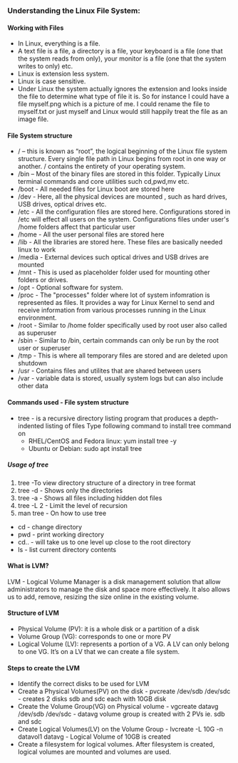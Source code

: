 ### Understanding the Linux File System:
#### Working with Files
- In Linux, everything is a file. 
- A text file is a file, a directory is a file, your keyboard is a file (one that the system reads from only), your monitor is a file (one that the system writes to only) etc. 
- Linux is extension less system. 
- Linux is case sensitive.
- Under Linux the system actually ignores the extension and looks inside the file to determine what type of file it is. So for instance I could have a file myself.png which is a picture of me. I could rename the file to myself.txt or just myself and Linux would still happily treat the file as an image file.

#### File System structure
- / – this is known as “root”, the logical beginning of the Linux file system structure. Every single file path in Linux begins from root in one way or another. / contains the entirety of your operating system.
- /bin – Most of the binary files are stored in this folder. Typically Linux terminal commands and core utilities such cd,pwd,mv etc.
- /boot - All needed files for Linux boot are stored here
- /dev - Here, all the physical devices are mounted , such as hard drives, USB drives, optical drives etc.
- /etc - All the configuration files are stored here. Configurations stored in /etc will effect all users on the system. Configurations files under user's /home folders affect that particular user
- /home - All the user personal files are stored here
- /lib - All the libraries are stored here. These files are basically needed linux to work
- /media - External devices such optical drives and USB drives are mounted
- /mnt - This is used as placeholder folder used for mounting other folders or drives.
- /opt - Optional software for system.
- /proc - The "processes" folder where lot of system infomration is represented as files. It provides a way for Linux Kernel to send and receive information from various processes running in the Linux environment.
- /root - Similar to /home folder specifically used by root user also called as superuser
- /sbin - Similar to /bin, certain commands can only be run by the root user or superuser
- /tmp - This is where all temporary files are stored and are  deleted upon shutdown
- /usr - Contains files and utilites that are shared between users
- /var - variable data is stored, usually system logs but can also include other data

#### Commands used - File system structure

- tree - is a recursive directory listing program that produces a depth-indented listing of files
Type following command to install tree command on
    - RHEL/CentOS and Fedora linux: yum install tree -y
    - Ubuntu or Debian: sudo apt install tree
##### Usage of tree
1. tree -To view directory structure of a directory in tree format
2. tree -d - Shows only the directories
3. tree -a - Shows all files including hidden dot files
4. tree -L 2 - Limit the level of recursion
5. man tree - On how to use tree

- cd - change directory
- pwd - print working directory
- cd.. - will take us to one level up close to the root directory
- ls - list current directory contents

#### What is LVM?
LVM - Logical Volume Manager is a disk management solution that allow administrators to manage the disk and space more effectively. It also allows us to add, remove, resizing the size online in the existing volume.

#### Structure of LVM
- Physical Volume (PV): it is a whole disk or a partition of a disk
- Volume Group (VG): corresponds to one or more PV
- Logical Volume (LV): represents a portion of a VG. A LV can only belong to one VG. It’s on a LV that we can create a file system.

#### Steps to create the LVM
- Identify the correct disks to be used for LVM
- Create a Physical Volumes(PV) on the disk -  pvcreate /dev/sdb /dev/sdc - creates 2 disks sdb and sdc each with 10GB disk
- Create the Volume Group(VG) on Physical volume - vgcreate datavg /dev/sdb /dev/sdc - datavg volume group is created with 2 PVs ie. sdb and sdc
- Create Logical Volumes(LV) on the Volume Group -  lvcreate -L 10G -n datavol1 datavg - Logical Volume of 10GB is created
- Create a filesystem for logical volumes. After filesystem is created, logical volumes are mounted and volumes are used.

